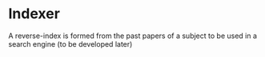 # Indexer

A reverse-index is formed from the past papers of a subject to be used in a search engine (to be developed later)
